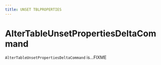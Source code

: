 ```yaml
---
title: UNSET TBLPROPERTIES
---
```


# AlterTableUnsetPropertiesDeltaCommand

`AlterTableUnsetPropertiesDeltaCommand` is...FIXME

